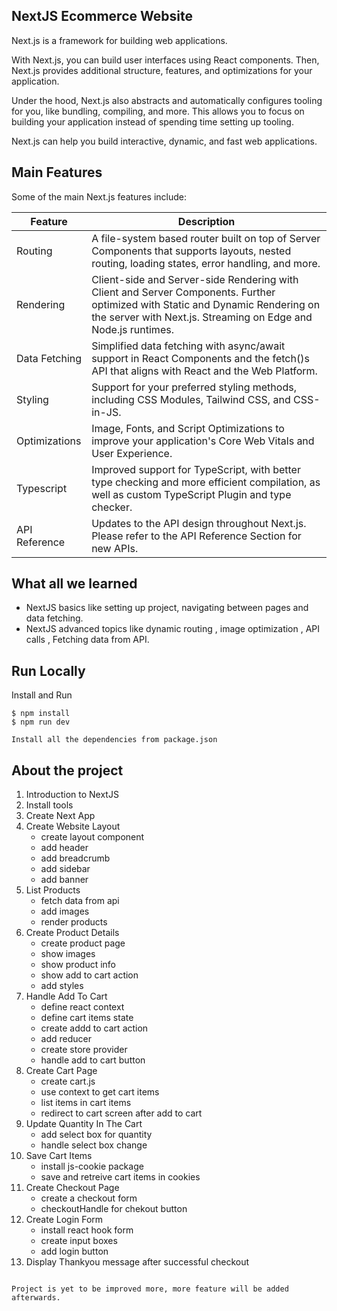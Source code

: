 ## NextJS Ecommerce Website

Next.js is a framework for building web applications.

With Next.js, you can build user interfaces using React components. Then, Next.js provides additional structure, features, and optimizations for your application.

Under the hood, Next.js also abstracts and automatically configures tooling for you, like bundling, compiling, and more. This allows you to focus on building your application instead of spending time setting up tooling.

Next.js can help you build interactive, dynamic, and fast web applications.

## Main Features

Some of the main Next.js features include:

| Feature       | Description                                                                                                                                                                                      |
| ------------- | ------------------------------------------------------------------------------------------------------------------------------------------------------------------------------------------------ |
| Routing       | A file-system based router built on top of Server Components that supports layouts, nested routing, loading states, error handling, and more.                                                    |
| Rendering     | Client-side and Server-side Rendering with Client and Server Components. Further optimized with Static and Dynamic Rendering on the server with Next.js. Streaming on Edge and Node.js runtimes. |
| Data Fetching | Simplified data fetching with async/await support in React Components and the fetch()s API that aligns with React and the Web Platform.                                                          |
| Styling       | Support for your preferred styling methods, including CSS Modules, Tailwind CSS, and CSS-in-JS.                                                                                                  |
| Optimizations | Image, Fonts, and Script Optimizations to improve your application's Core Web Vitals and User Experience.                                                                                        |
| Typescript    | Improved support for TypeScript, with better type checking and more efficient compilation, as well as custom TypeScript Plugin and type checker.                                                 |
| API Reference | Updates to the API design throughout Next.js. Please refer to the API Reference Section for new APIs.                                                                                            |

## What all we learned

- NextJS basics like setting up project, navigating between pages and data fetching.
- NextJS advanced topics like dynamic routing , image optimization , API calls , Fetching data from API.

## Run Locally

Install and Run

```
$ npm install
$ npm run dev
```

    Install all the dependencies from package.json

## About the project

1. Introduction to NextJS
2. Install tools
3. Create Next App
4. Create Website Layout
   - create layout component
   - add header
   - add breadcrumb
   - add sidebar
   - add banner
5. List Products
   - fetch data from api
   - add images
   - render products
6. Create Product Details
   - create product page
   - show images
   - show product info
   - show add to cart action
   - add styles
7. Handle Add To Cart
   - define react context
   - define cart items state
   - create addd to cart action
   - add reducer
   - create store provider
   - handle add to cart button
8. Create Cart Page
   - create cart.js
   - use context to get cart items
   - list items in cart items
   - redirect to cart screen after add to cart
9. Update Quantity In The Cart
   - add select box for quantity
   - handle select box change
10. Save Cart Items
    - install js-cookie package
    - save and retreive cart items in cookies
11. Create Checkout Page
    - create a checkout form
    - checkoutHandle for chekout button
12. Create Login Form
    - install react hook form
    - create input boxes
    - add login button
13. Display Thankyou message after successful checkout

```

Project is yet to be improved more, more feature will be added afterwards.

```

